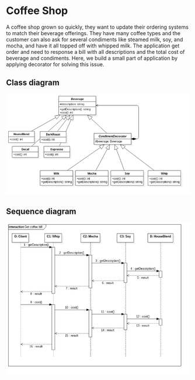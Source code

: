 Coffee Shop
=================
A coffee shop grown so quickly, they want to update their ordering systems to match their beverage offerings. They have many coffee types and the customer can also ask for several condiments like steamed milk, soy, and mocha, and have it all topped off with whipped milk. The application get order and need to response a bill with all descriptions and the total cost of beverage and condiments. Here, we build a small part of application by applying decorator for solving this issue.

Class diagram
-------------
<p align="center">
    <img alt="Class Diagram" src="models/Class.png">
</p>

Sequence diagram
---------------
<p align="center">
    <img alt="Sequence Diagram" src="models/Sequence.png">
</p>